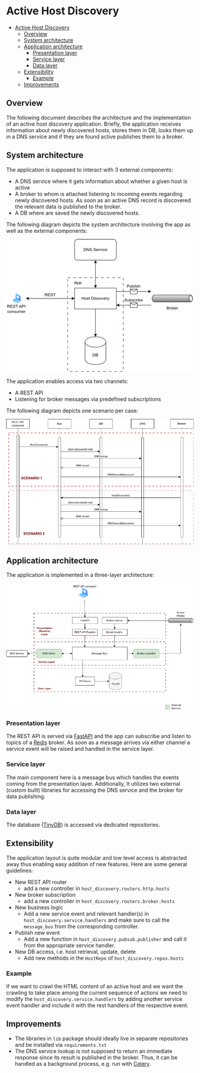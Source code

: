 # Active Host Discovery
- [Active Host Discovery](#active-host-discovery)
  - [Overview](#overview)
  - [System architecture](#system-architecture)
  - [Application architecture](#application-architecture)
    - [Presentation layer](#presentation-layer)
    - [Service layer](#service-layer)
    - [Data layer](#data-layer)
  - [Extensibility](#extensibility)
    - [Example](#example)
  - [Improvements](#improvements)

## Overview
The following document describes the architecture and the implementation of an
active host discovery application.
Briefly, the application receives information about
newly discovered hosts, stores them in DB, looks them up in a DNS service and
if they are found active publishes them to a broker.

## System architecture
The application is supposed to interact with 3 external components:
* A DNS service where it gets information about whether a given host is active
* A broker to whom is attached listening to incoming events regarding newly
  discovered hosts. As soon as an active DNS record is discovered the relevant
  data is published to the broker.
* A DB where are saved the newly discovered hosts.

The following diagram depicts the system architecture involving the app as well
as the external components:

![Alt text](doc/system-architecture.png "System architecture")

The application enables access via two channels:
* A REST API
* Listening for broker messages via predefined subscriptions


The following diagram depicts one scenario per case:

![Alt text](doc/sequence-diagram.png "Sequence diagram")

## Application architecture
The application is implemented in a three-layer architecture:

![Alt text](doc/application-architecture.png "Application architecture")

### Presentation layer
The REST API is served via [FastAPI](https://fastapi.tiangolo.com/) and the app
can subscribe and listen to topics of a [Redis](https://redis.io/) broker.
As soon as a message arrives via either channel a service event will be raised
and handled in the service layer.

### Service layer
The main component here is a message bus which handles the events coming from the
presentation layer. Additionally, It utilizes two external (custom built) libraries
for accessing the DNS service and the broker for data publishing.

### Data layer
The database ([TinyDB](https://tinydb.readthedocs.io/en/latest/)) is accessed via
dedicated repositories.

## Extensibility
The application layout is quite modular and low level access is abstracted away thus
enabling easy addition of new features. Here are some general guidelines:
* New REST API router
  * add a new controller in `host_discovery.routers.http.hosts`
* New broker subscription
  * add a new controller in `host_discovery.routers.broker.hosts`
* New business logic
  * Add a new service event and relevant handler(s) in `host_discovery.service.handlers`
    and make sure to call the `message_bus` from the corresponding controller.
* Publish new event
  * Add a new function in `host_discovery.pubsub.publisher` and call it from the
    appropriate service handler.
* New DB access, i.e. host retrieval, update, delete
  * Add new methods in the `HostRepo` of `host_discovery.repos.hosts`

### Example
If we want to crawl the HTML content of an active host and we want the crawling to
take place among the current sequence of actions we need to modify the
`host_discovery.service.handlers` by adding another service event handler and include
it with the rest handlers of the respective event.

## Improvements
* The libraries in `lib` package should ideally live in separate repositories and be
  installed via `requirements.txt`
* The DNS service lookup is not supposed to return an immediate response since its
  result is published in the broker. Thus, it can be handled as a background process, e.g.
  run with [Celery](https://docs.celeryq.dev/en/stable/index.html).

